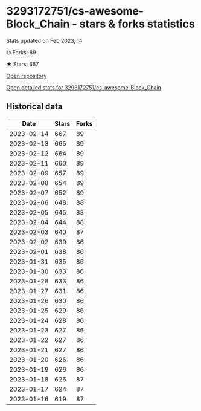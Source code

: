 # 3293172751/cs-awesome-Block_Chain - stars & forks statistics

Stats updated on Feb 2023, 14

☋ Forks: 89

★ Stars: 667

[Open repository](https://github.com/3293172751/cs-awesome-Block_Chain)

[Open detailed stats for 3293172751/cs-awesome-Block_Chain](https://reviewgithub.com/rep/3293172751/cs-awesome-Block_Chain)

## Historical data
| Date | Stars | Forks |
|------|-------|-------|
| 2023-02-14 | 667 | 89 | 
| 2023-02-13 | 665 | 89 | 
| 2023-02-12 | 664 | 89 | 
| 2023-02-11 | 660 | 89 | 
| 2023-02-09 | 657 | 89 | 
| 2023-02-08 | 654 | 89 | 
| 2023-02-07 | 652 | 89 | 
| 2023-02-06 | 648 | 88 | 
| 2023-02-05 | 645 | 88 | 
| 2023-02-04 | 644 | 88 | 
| 2023-02-03 | 640 | 87 | 
| 2023-02-02 | 639 | 86 | 
| 2023-02-01 | 638 | 86 | 
| 2023-01-31 | 635 | 86 | 
| 2023-01-30 | 633 | 86 | 
| 2023-01-28 | 633 | 86 | 
| 2023-01-27 | 631 | 86 | 
| 2023-01-26 | 630 | 86 | 
| 2023-01-25 | 629 | 86 | 
| 2023-01-24 | 628 | 86 | 
| 2023-01-23 | 627 | 86 | 
| 2023-01-22 | 627 | 86 | 
| 2023-01-21 | 627 | 86 | 
| 2023-01-20 | 626 | 86 | 
| 2023-01-19 | 626 | 86 | 
| 2023-01-18 | 626 | 87 | 
| 2023-01-17 | 624 | 87 | 
| 2023-01-16 | 619 | 87 | 

